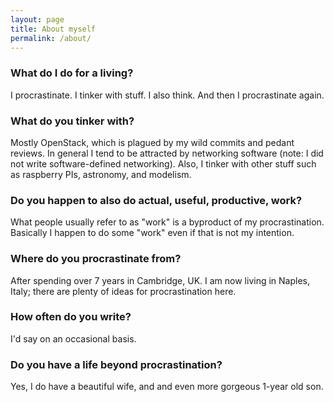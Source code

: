 ```yaml
---
layout: page
title: About myself
permalink: /about/
---
```


### What do I do for a living?

I procrastinate. I tinker with stuff. I also think. And then I procrastinate again.

### What do you tinker with?

Mostly OpenStack, which is plagued by my wild commits and pedant reviews.
In general I tend to be attracted by networking software (note: I did not write
software-defined networking).
Also, I tinker with other stuff such as raspberry PIs, astronomy, and modelism.

### Do you happen to also do actual, useful, productive, work?

What people usually refer to as "work" is a byproduct of my procrastination.
Basically I happen to do some "work" even if that is not my intention.

### Where do you procrastinate from?

After spending over 7 years in Cambridge, UK. I am now living in Naples, Italy;
there are plenty of ideas for procrastination here.

### How often do you write?

I'd say on an occasional basis.

### Do you have a life beyond procrastination?

Yes, I do have a beautiful wife, and and even more gorgeous 1-year old son.
